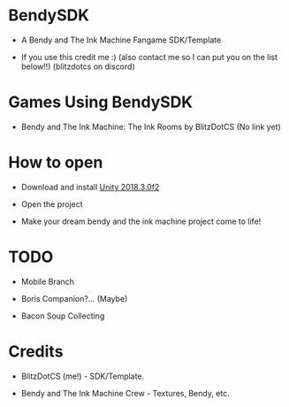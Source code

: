# BendySDK

* A Bendy and The Ink Machine Fangame SDK/Template

* If you use this credit me :) (also contact me so I can put you on the list below!!) (blitzdotcs on discord)

# Games Using BendySDK

* Bendy and The Ink Machine: The Ink Rooms by BlitzDotCS (No link yet)

# How to open

* Download and install [Unity 2018.3.0f2](https://download.unity3d.com/download_unity/f023c421e164/UnityDownloadAssistant-2018.3.0f1.exe)

* Open the project

* Make your dream bendy and the ink machine project come to life!

# TODO

* Mobile Branch

* Boris Companion?... (Maybe)

* Bacon Soup Collecting

# Credits

* BlitzDotCS (me!) - SDK/Template.

* Bendy and The Ink Machine Crew - Textures, Bendy, etc.


